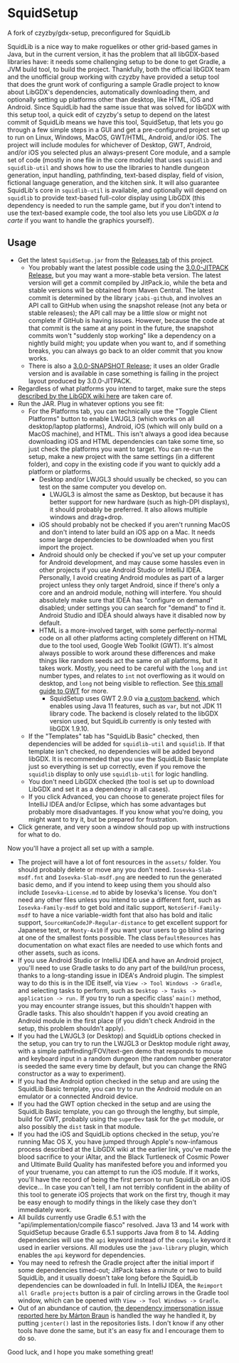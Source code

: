 # SquidSetup
A fork of czyzby/gdx-setup, preconfigured for SquidLib

SquidLib is a nice way to make roguelikes or other grid-based games in Java, but in the
current version, it has the problem that all libGDX-based libraries have: it needs some
challenging setup to be done to get Gradle, a JVM build tool, to build the project.
Thankfully, both the official libGDX team and the unofficial group working with czyzby
have provided a setup tool that does the grunt work of configuring a sample Gradle
project to know about LibGDX's dependencies, automatically downloading them, and optionally
setting up platforms other than desktop, like HTML, iOS and Android. Since SquidLib had the
same issue that was solved for libGDX with this setup tool, a quick edit of czyzby's setup
to depend on the latest commit of SquidLib means we have this tool, SquidSetup, that lets
you go through a few simple steps in a GUI and get a pre-configured project set up to run
on Linux, Windows, MacOS, GWT/HTML, Android, and/or iOS. The project will include modules
for whichever of Desktop, GWT, Android, and/or iOS you selected plus an always-present Core
module, and a sample set of code (mostly in one file in the core module) that uses `squidlib`
and `squidlib-util` and shows how to use the libraries to handle dungeon generation, input
handling, pathfinding, text-based display, field of vision, fictional language generation,
and the kitchen sink. It will also guarantee SquidLib's core in `squidlib-util` is available,
and optionally will depend on `squidlib` to provide text-based full-color display using
LibGDX (this dependency is needed to run the sample game, but if you don't intend to use the
text-based example code, the tool also lets you use LibGDX _a la carte_ if you want to
handle the graphics yourself).

## Usage

  - Get the latest `SquidSetup.jar` from the [Releases tab](https://github.com/tommyettinger/SquidSetup/releases) of this project.
    - You probably want the latest possible code using the [3.0.0-JITPACK Release](https://github.com/tommyettinger/SquidSetup/releases/tag/v3.0.0-JITPACK),
      but you may want a more-stable beta version. The latest version will get a commit compiled by JitPack.io, while the beta and stable versions
      will be obtained from Maven Central. The latest commit is determined by the library `jcabi-github`, and involves an API call to GitHub when using
      the snapshot release (not any beta or stable releases); the API call may be a little slow or might not complete if GitHub is having issues. However,
      because the code at that commit is the same at any point in the future, the snapshot commits won't "suddenly stop working" like a dependency
      on a nightly build might; you update when you want to, and if something breaks, you can always go back to an older commit that you know works.
    - There is also a [3.0.0-SNAPSHOT Release](https://github.com/tommyettinger/SquidSetup/releases/tag/v3.0.0-SNAPSHOT); it uses an older Gradle version and
      is available in case something is failing in the project layout produced by 3.0.0-JITPACK.
  - Regardless of what platforms you intend to target, make sure the steps
    [described by the LibGDX wiki here](https://github.com/libgdx/libgdx/wiki/Setting-up-your-Development-Environment-%28Eclipse%2C-Intellij-IDEA%2C-NetBeans%29)
    are taken care of.
  - Run the JAR. Plug in whatever options you see fit:
    - For the Platforms tab, you can technically use the "Toggle Client Platforms" button to enable LWJGL3 (which works
      on all desktop/laptop platforms), Android, iOS (which will only build on a MacOS machine), and HTML. This
      isn't always a good idea because downloading iOS and HTML dependencies can take some time, so just check the
      platforms you want to target. You can re-run the setup, make a new project with the same settings (in a different
      folder), and copy in the existing code if you want to quickly add a platform or platforms.
      - Desktop and/or LWJGL3 should usually be checked, so you can test on the same computer
        you develop on.
        - LWJGL3 is almost the same as Desktop, but because it has better support for new hardware
          (such as high-DPI displays), it should probably be preferred. It also allows multiple windows and drag+drop.
      - iOS should probably not be checked if you aren't running MacOS and don't intend to later build an iOS
        app on a Mac. It needs some large dependencies to be downloaded when you first import the project.
      - Android should only be checked if you've set up your computer for Android development,
        and may cause some hassles even in other projects if you use Android Studio or IntelliJ
        IDEA. Personally, I avoid creating Android modules as part of a larger project unless they only target
        Android, since if there's only a core and an android module, nothing will interfere. You should
        absolutely make sure that IDEA has "configure on demand" disabled; under settings you can search for
        "demand" to find it. Android Studio and IDEA should always have it disabled now by default.
      - HTML is a more-involved target, with some perfectly-normal code on all other platforms acting completely
        different on HTML due to the tool used, Google Web Toolkit (GWT). It's almost always possible to work around
        these differences and make things like random seeds act the same on all platforms, but it takes work. Mostly,
        you need to be careful with the `long` and `int` number types, and relates to `int` not overflowing as it
        would on desktop, and `long` not being visible to reflection. See [this small guide to GWT](GWT.md) for more.
        - SquidSetup uses GWT 2.9.0 via [a custom backend](https://github.com/tommyettinger/gdx-backends), which enables
          using Java 11 features, such as `var`, but not JDK 11 library code. The backend is closely related to the
          libGDX version used, but SquidLib currently is only tested with libGDX 1.9.10.
    - If the "Templates" tab has "SquidLib Basic" checked, then dependencies will be added
      for `squidlib-util` and `squidlib`. If that template isn't checked, no dependencies
      will be added beyond libGDX. It is recommended that you use the SquidLib Basic template
      just so everything is set up correctly, even if you remove the `squidlib` display to
      only use `squidlib-util` for logic handling.
    - You don't need LibGDX checked (the tool is set up to download LibGDX and set it as a
      dependency in all cases).
    - If you click Advanced, you can choose to generate project files for IntelliJ IDEA
      and/or Eclipse, which has some advantages but probably more disadvantages. If you
      know what you're doing, you might want to try it, but be prepared for frustration.
  - Click generate, and very soon a window should pop up with instructions for what to do.
    
Now you'll have a project all set up with a sample.

  - The project will have a lot of font resources in the `assets/` folder. You should probably
    delete or move any you don't need. `Iosevka-Slab-msdf.fnt` and `Iosevka-Slab-msdf.png` are
    needed to run the generated basic demo, and if you intend to keep using them you should
    also include `Iosevka-License.md` to abide by Iosevka's license. You don't need any other
    files unless you intend to use a different font, such as `Iosevka-Family-msdf` to get bold
    and italic support, `NotoSerif-Family-msdf` to have a nice variable-width font that also
    has bold and italic support, `SourceHanCodeJP-Regular-distance` to get excellent support
    for Japanese text, or `Monty-4x10` if you want your users to go blind staring at one of the
    smallest fonts possible. The class `DefaultResources` has documentation on what exact files
    are needed to use which fonts and other assets, such as icons.
  - If you use Android Studio or IntelliJ IDEA and have an Android project, you'll need to use
    Gradle tasks to do any part of the build/run process, thanks to a long-standing issue in
    IDEA's Android plugin.  The simplest way to do this is in the IDE itself, via
    `View -> Tool Windows -> Gradle`, and selecting tasks to perform, such as
    `Desktop -> Tasks -> application -> run.` If you try to run a specific class' `main()`
    method, you may encounter strange issues, but this shouldn't happen with Gradle tasks.
    This also shouldn't happen if you avoid creating an Android module in the first place
    (if you didn't check Android in the setup, this problem shouldn't apply).
  - If you had the LWJGL3 (or Desktop) and SquidLib options checked in the setup, you can try to run the
    LWJGL3 or Desktop module right away, with a simple pathfinding/FOV/text-gen demo that responds to
    mouse and keyboard input in a random dungeon (the random number generator is seeded the
    same every time by default, but you can change the RNG constructor as a way to experiment).
  - If you had the Android option checked in the setup and are using the SquidLib Basic template,
    you can try to run the Android module on an emulator or a connected Android device.
  - If you had the GWT option checked in the setup and are using the SquidLib Basic template,
    you can go through the lengthy, but simple, build for GWT, probably using the `superDev`
    task for the `gwt` module, or also possibly the `dist` task in that module. 
  - If you had the iOS and SquidLib options checked in the setup, you're running Mac OS X,
    you have jumped through Apple's now-infamous process described at the LibGDX wiki at the
    earlier link, you've made the blood sacrifice to your iAltar, and the Black Turtleneck
    of Cosmic Power and Ultimate Build Quality has manifested before you and informed you of
    your truename, you can attempt to run the iOS module. If it works, you'll have the
    record of being the first person to run SquidLib on an iOS device... In case you can't
    tell, I am not terribly confident in the ability of this tool to generate iOS projects
    that work on the first try, though it may be easy enough to modify things in the likely
    case they don't immediately work.
  - All builds currently use Gradle 6.5.1 with the "api/implementation/compile fiasco" resolved.
    Java 13 and 14 work with SquidSetup because Gradle 6.5.1 supports Java from 8 to 14.
    Adding dependencies will use the `api` keyword instead of the `compile` keyword it used
    in earlier versions. All modules use the `java-library` plugin, which enables the `api` keyword
    for dependencies.
  - You may need to refresh the Gradle project after the initial import if some dependencies timed-out;
    JitPack takes a minute or two to build SquidLib, and it usually doesn't take long before the SquidLib
    dependencies can be downloaded in full. In IntelliJ IDEA, the `Reimport all Gradle projects` button is
    a pair of circling arrows in the Gradle tool window, which can be opened with `View -> Tool Windows -> Gradle`.
  - Out of an abundance of caution, [the dependency impersonation issue reported here by Márton
    Braun](https://blog.autsoft.hu/a-confusing-dependency/) is handled the way he handled it, by putting
    `jcenter()` last in the repositories lists. I don't know if any other tools have done the same, but it's
    an easy fix and I encourage them to do so.
    
Good luck, and I hope you make something great!


